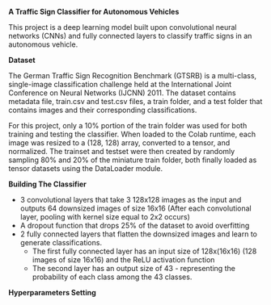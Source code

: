 **__A Traffic Sign Classifier for Autonomous Vehicles__** 

This project is a deep learning model built upon convolutional neural networks (CNNs) and fully connected layers to classify traffic signs in an autonomous vehicle. 

**Dataset**

The German Traffic Sign Recognition Benchmark (GTSRB) is a multi-class, single-image classification challenge held at the International Joint Conference on Neural Networks (IJCNN) 2011. The dataset contains metadata file, train.csv and test.csv files, a train folder, and a test folder that contains images and their corresponding classifications.

For this project, only a 10% portion of the train folder was used for both training and testing the classifier. When loaded to the Colab runtime, each image was resized to a (128, 128) array, converted to a tensor, and normalized. The trainset and testset were then created by randomly sampling 80% and 20% of the miniature train folder, both finally loaded as tensor datasets using the DataLoader module.  


**Building The Classifier**

- 3 convolutional layers that take 3 128x128 images as the input and outputs 64 downsized images of size 16x16 (After each convolutional layer, pooling with kernel size equal to 2x2 occurs)
- A dropout function that drops 25% of the dataset to avoid overfitting
- 2 fully connected layers that flatten the downsized images and learn to generate classifications.
  - The first fully connected layer has an input size of 128x(16x16) (128 images of size 16x16) and the ReLU activation function
  - The second layer has an output size of 43 - representing the probability of each class among the 43 classes.

**Hyperparameters Setting**
